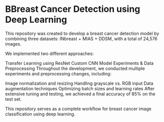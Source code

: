 # BBreast Cancer Detection using Deep Learning
This repository was created to develop a breast cancer detection model by combining three datasets:
INbreast + MIAS + DDSM, with a total of 24,576 images.

We implemented two different approaches:

Transfer Learning using ResNet
Custom CNN Model
Experiments & Data Preprocessing
Throughout the development, we conducted multiple experiments and preprocessing changes, including:

Image normalization and resizing
Handling grayscale vs. RGB input
Data augmentation techniques
Optimizing batch sizes and learning rates
After extensive tuning and testing, we achieved a final accuracy of 85% on the test set.

This repository serves as a complete workflow for breast cancer image classification using deep learning.
